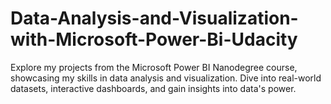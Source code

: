 # Data-Analysis-and-Visualization-with-Microsoft-Power-Bi-Udacity
Explore my projects from the Microsoft Power BI Nanodegree course, showcasing my skills in data analysis and visualization. Dive into real-world datasets, interactive dashboards, and gain insights into data's power. 
